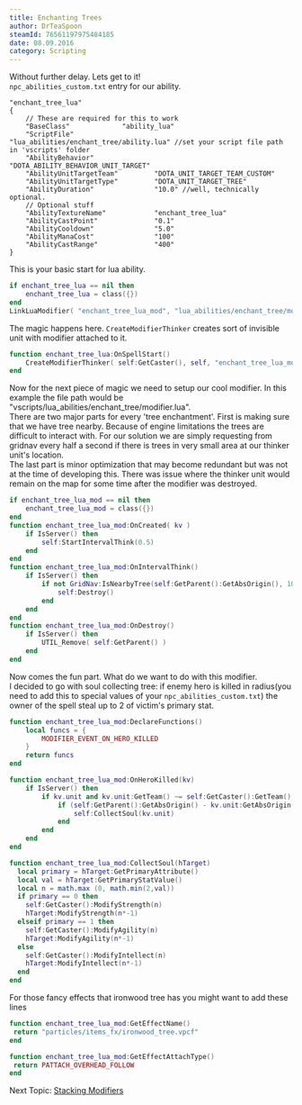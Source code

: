 ```yaml
---
title: Enchanting Trees
author: DrTeaSpoon
steamId: 76561197975484185
date: 08.09.2016
category: Scripting
---
```


Without further delay. Lets get to it!  
`npc_abilities_custom.txt` entry for our ability.

```
"enchant_tree_lua"
{
    // These are required for this to work
    "BaseClass"             "ability_lua"
    "ScriptFile"                    "lua_abilities/enchant_tree/ability.lua" //set your script file path in 'vscripts' folder
    "AbilityBehavior"               "DOTA_ABILITY_BEHAVIOR_UNIT_TARGET"
    "AbilityUnitTargetTeam"         "DOTA_UNIT_TARGET_TEAM_CUSTOM"
    "AbilityUnitTargetType"         "DOTA_UNIT_TARGET_TREE"
    "AbilityDuration"               "10.0" //well, technically optional.
    // Optional stuff
    "AbilityTextureName"            "enchant_tree_lua"
    "AbilityCastPoint"              "0.1"
    "AbilityCooldown"               "5.0"
    "AbilityManaCost"               "100"
    "AbilityCastRange"              "400"
}
```

This is your basic start for lua ability.

```lua
if enchant_tree_lua == nil then
    enchant_tree_lua = class({})
end
LinkLuaModifier( "enchant_tree_lua_mod", "lua_abilities/enchant_tree/modifier.lua", LUA_MODIFIER_MOTION_NONE )
```

The magic happens here. `CreateModifierThinker` creates sort of invisible unit with modifier attached to it.

```lua
function enchant_tree_lua:OnSpellStart()
    CreateModifierThinker( self:GetCaster(), self, "enchant_tree_lua_mod", { duration = self:GetDuration() }, self:GetCursorPosition(), self:GetCaster():GetTeamNumber(), true )
end
```

Now for the next piece of magic we need to setup our cool modifier. In this example the file path would be "vscripts/lua_abilities/enchant_tree/modifier.lua".  
There are two major parts for every 'tree enchantment'. First is making sure that we have tree nearby. Because of engine limitations the trees are difficult to interact with. For our solution we are simply requesting from gridnav every half a second if there is trees in very small area at our thinker unit's location.  
The last part is minor optimization that may become redundant but was not at the time of developing this. There was issue where the thinker unit would remain on the map for some time after the modifier was destroyed.

```lua
if enchant_tree_lua_mod == nil then
    enchant_tree_lua_mod = class({})
end
function enchant_tree_lua_mod:OnCreated( kv )   
    if IsServer() then
        self:StartIntervalThink(0.5)
    end
end
function enchant_tree_lua_mod:OnIntervalThink()
    if IsServer() then
        if not GridNav:IsNearbyTree(self:GetParent():GetAbsOrigin(), 10, false) then
            self:Destroy()
        end
    end
end
function enchant_tree_lua_mod:OnDestroy()
    if IsServer() then
        UTIL_Remove( self:GetParent() )
    end
end
```

Now comes the fun part. What do we want to do with this modifier.  
I decided to go with soul collecting tree: if enemy hero is killed in radius(you need to add this to special values of your `npc_abilities_custom.txt`) the owner of the spell steal up to 2 of victim's primary stat.

```lua
function enchant_tree_lua_mod:DeclareFunctions()
    local funcs = {
        MODIFIER_EVENT_ON_HERO_KILLED
    }
    return funcs
end

function enchant_tree_lua_mod:OnHeroKilled(kv)
    if IsServer() then
        if kv.unit and kv.unit:GetTeam() ~= self:GetCaster():GetTeam() then
            if (self:GetParent():GetAbsOrigin() - kv.unit:GetAbsOrigin()):Length2D() <= self:GetAbility():GetSpecialValueFor("radius") then
                self:CollectSoul(kv.unit)
            end
        end
    end
end

function enchant_tree_lua_mod:CollectSoul(hTarget)
  local primary = hTarget:GetPrimaryAttribute()
  local val = hTarget:GetPrimaryStatValue()
  local n = math.max (0, math.min(2,val))
  if primary == 0 then
    self:GetCaster():ModifyStrength(n) 
    hTarget:ModifyStrength(n*-1) 
  elseif primary == 1 then
    self:GetCaster():ModifyAgility(n) 
    hTarget:ModifyAgility(n*-1) 
  else
    self:GetCaster():ModifyIntellect(n) 
    hTarget:ModifyIntellect(n*-1) 
  end
end
```

For those fancy effects that ironwood tree has you might want to add these lines

```lua
function enchant_tree_lua_mod:GetEffectName()
 return "particles/items_fx/ironwood_tree.vpcf"
end

function enchant_tree_lua_mod:GetEffectAttachType()
 return PATTACH_OVERHEAD_FOLLOW
end
```

Next Topic: [Stacking Modifiers](lua-modifiers-5)
